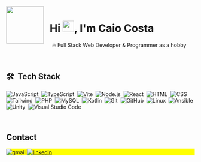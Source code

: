 <img align="left" src="https://media.giphy.com/media/M9gbBd9nbDrOTu1Mqx/giphy.gif" width="100"/>

<h1 align="left">&nbsp;&nbsp;Hi <img src="https://raw.githubusercontent.com/kaueMarques/kaueMarques/master/hi.gif" height="30px">, I'm Caio Costa</h1>

&nbsp;&nbsp;&nbsp;&nbsp; 🔥 Full Stack Web Developer & Programmer as a hobby

<br>

## 🛠 &nbsp;Tech Stack

![JavaScript](https://img.shields.io/badge/-JavaScript-05122A?style=flat&logo=javascript)&nbsp;
![TypeScript](https://img.shields.io/badge/-TypeScript-05122A?style=flat&logo=typescript)&nbsp;
![Vite](https://img.shields.io/badge/-Vite-05122A?style=flat&logo=vite)&nbsp;
![Node.js](https://img.shields.io/badge/-Node.js-05122A?style=flat&logo=node.js)&nbsp;
![React](https://img.shields.io/badge/-React-05122A?style=flat&logo=react)&nbsp;
![HTML](https://img.shields.io/badge/-HTML-05122A?style=flat&logo=HTML5)&nbsp;
![CSS](https://img.shields.io/badge/-CSS-05122A?style=flat&logo=CSS3&logoColor=1572B6)&nbsp;
![Tailwind](https://img.shields.io/badge/-Tailwind%20CSS-05122A?style=flat&logo=tailwindcss)&nbsp;
![PHP](https://img.shields.io/badge/-PHP-05122A?style=flat&logo=php)&nbsp;
![MySQL](https://img.shields.io/badge/-MySQL-05122A?style=flat&logo=mysql)&nbsp;
![Kotlin](https://img.shields.io/badge/-Kotlin-05122A?style=flat&logo=kotlin)&nbsp;
![Git](https://img.shields.io/badge/-Git-05122A?style=flat&logo=git)&nbsp;
![GitHub](https://img.shields.io/badge/-GitHub-05122A?style=flat&logo=github)&nbsp;
![Linux](https://img.shields.io/badge/-Linux-05122A?style=flat&logo=linux)&nbsp;
![Ansible](https://img.shields.io/badge/-Ansible-05122A?style=flat&logo=ansible)&nbsp;
![Unity](https://img.shields.io/badge/-Unity-05122A?style=flat&logo=unity)&nbsp;
![Visual Studio Code](https://img.shields.io/badge/-Visual%20Studio%20Code-05122A?style=flat&logo=visual-studio-code&logoColor=007ACC)&nbsp;

<br>

## Contact

<p align="left" style="background:yellow">
  <img align="center" src="https://img.shields.io/badge/-caiocrrodrigues2004@gmail.com-05122A?style=flat&logo=gmail" alt="gmail"/>
  
  <a href="https://linkedin.com/in/caioreigot/" target="_blank">
    <img align="center" src="https://img.shields.io/badge/-caioreigot-05122A?style=flat&logo=linkedin" alt="linkedin"/>
  </a>
</p>
